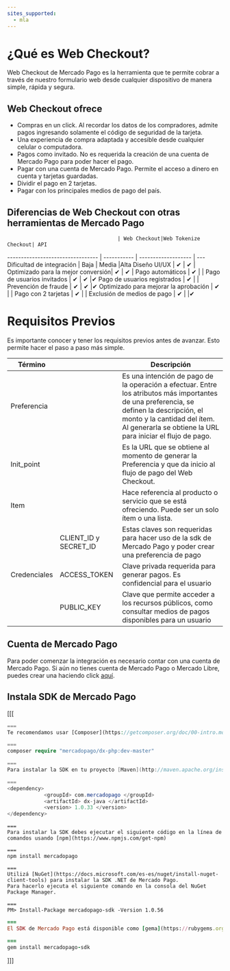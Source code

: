 ```yaml
---
sites_supported:
  - mla
---
```


# ¿Qué es Web Checkout? 
Web Checkout de Mercado Pago es la herramienta que te permite cobrar a través de nuestro formulario web desde cualquier dispositivo de manera simple, rápida y segura. 


## Web Checkout ofrece

* Compras en un click. Al recordar los datos de los compradores, admite pagos ingresando solamente el código de seguridad de la tarjeta.
* Una experiencia de compra adaptada y accesible desde cualquier celular o computadora.  
* Pagos como invitado. No es requerida la creación de una cuenta de Mercado Pago para poder hacer el pago.
* Pagar con una cuenta de Mercado Pago. Permite el acceso a dinero en cuenta y tarjetas guardadas. 
* Dividir el pago en 2 tarjetas.
* Pagar con los principales medios de pago del país.


## Diferencias de Web Checkout con otras herramientas de Mercado Pago 

							            | Web Checkout|Web Tokenize Checkout| API
---------------------------------	  | ----------- | ------------------- | ---
Dificultad de integración 			  | Baja        | Media               |Alta
Diseño UI/UX 							  | ✔           | ✔                   |
Optimizado para la mejor conversión| ✔           | ✔                   |
Pago automáticos 					  | ✔           |                     |
Pago de usuarios invitados         | ✔           | ✔                   |✔
Pago de usuarios registrados       | ✔           |                     |
Prevención de fraude               | ✔           | ✔                   |✔
Optimizado para mejorar la aprobación | ✔        |                     |
Pago con 2 tarjetas                | ✔           |                     |
Exclusión de medios de pago        | ✔           |                     |✔



# Requisitos Previos
Es importante conocer y tener los requisitos previos antes de avanzar. Esto permite hacer el paso a paso más simple.

Término		| 							|	Descripción
------------	| ----------- 			| 	-----------
Preferencia	|							|	Es una intención de pago de la operación a 												efectuar. Entre los atributos más importantes de 												una preferencia, se definen la descripción, el 												monto y la cantidad del ítem. Al generarla se 												obtiene la URL para iniciar el flujo de pago.
Init_point 	|							|	Es la URL que se obtiene al momento de generar la 												Preferencia y que da inicio al flujo de pago del 												Web Checkout.
Item			|							|	Hace referencia al producto o servicio que se 												está ofreciendo. Puede ser un solo ítem o una 												lista.
				|CLIENT_ID y SECRET_ID	|	Estas claves son requeridas para hacer uso de la 												sdk de Mercado Pago y poder crear una preferencia 												de pago
Credenciales |ACCESS_TOKEN				|	Clave privada requerida para generar pagos. Es 												confidencial para el usuario
				|PUBLIC_KEY				|	Clave que permite acceder a los recursos 												públicos, como consultar medios de pagos 												disponibles para un usuario

## Cuenta de Mercado Pago
Para poder comenzar la integración es necesario contar con una cuenta de Mercado Pago. 
Si aún no tienes cuenta de Mercado Pago o Mercado Libre, puedes crear una haciendo click [aquí](https://www.mercadopago.com.ar/). 			

## Instala SDK de Mercado Pago
[[[
```PHP
===
Te recomendamos usar [Composer](https://getcomposer.org/doc/00-intro.md) para instalar la SDK, este gestor de dependencias te ayudará a mantener actualizadas las dependencias de tu proyecto. Para hacerlo, ejecutá el siguiente código en línea de comandos en la carpeta principal de tu proyecto:

===
composer require "mercadopago/dx-php:dev-master"
```
```Java
===
Para instalar la SDK en tu proyecto [Maven](http://maven.apache.org/install.html) agrega la siguiente dependencia en tu archivo pom.xml y luego ejecuta 'maven install'

===
<dependency>
		    <groupId> com.mercadopago </groupId>
		    <artifactId> dx-java </artifactId>
		    <version> 1.0.33 </version>
</dependency>
```
```Node JS
===
Para instalar la SDK debes ejecutar el siguiente código en la línea de comandos usando [npm](https://www.npmjs.com/get-npm)

===
npm install mercadopago
```
```.Net
===
Utilizá [NuGet](https://docs.microsoft.com/es-es/nuget/install-nuget-client-tools) para instalar la SDK .NET de Mercado Pago.
Para hacerlo ejecuta el siguiente comando en la consola del NuGet Package Manager.

===
PM> Install-Package mercadopago-sdk -Version 1.0.56
```
```Ruby
===
El SDK de Mercado Pago está disponible como [gema](https://rubygems.org/gems/mercadopago-sdk), para instalarla debes ejecutar el siguiente código en la línea de comandos

===
gem install mercadopago-sdk
```

]]]